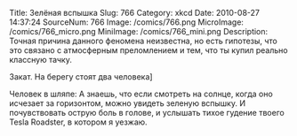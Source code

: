 Title: Зелёная вспышка 
Slug: 766 
Category: xkcd 
Date: 2010-08-27 14:37:24 
SourceNum: 766 
Image: /comics/766.png 
MicroImage: /comics/766_micro.png 
MiniImage: /comics/766_mini.png 
Description: Точная причина данного феномена неизвестна, но есть гипотезы, что это связано с атмосферным преломлением и тем, что ты купил реально классную тачку. 

Закат. На берегу стоят два человека]

Человек в шляпе: А знаешь, что если смотреть на солнце, когда оно исчезает за горизонтом, можно увидеть зеленую вспышку. И почувствовать острую боль в голове, и услышать тихое гудение твоего Tesla Roadster, в котором я уезжаю.